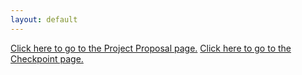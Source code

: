 ```yaml
---
layout: default
---
```


[Click here to go to the Project Proposal page.](proposal-page)
[Click here to go to the Checkpoint page.](checkpoint-page)
